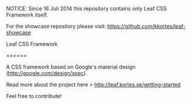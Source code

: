 NOTICE:
Since 16 Juli 2014 this repository contains only Leaf CSS Framework itself. 

For the showcase repository please visit:
https://github.com/kkortes/leaf-showcase



Leaf CSS Framework

======

A CSS framework based on Google's material design (http://google.com/design/spec).

Read more about the project here > http://leaf.kortes.se/getting-started

Feel free to contribute!